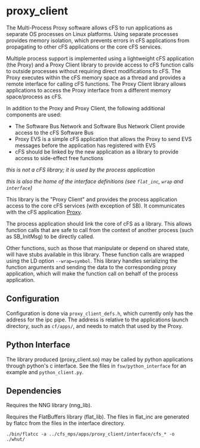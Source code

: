 # proxy_client

The Multi-Process Proxy software allows cFS to run applications as separate OS processes on Linux platforms.
Using separate processes provides memory isolation, which prevents errors in cFS applications from propagating to other cFS applications or the core cFS services.

Multiple process support is implemented using a lightweight cFS application (the Proxy) and a Proxy Client library to provide access to cFS function calls to outside processes without requiring direct modifications to cFS.
The Proxy executes within the cFS memory space as a thread and provides a remote interface for calling cFS functions.
The Proxy Client library allows applications to access the Proxy interface from a different memory space/process as cFS.

In addition to the Proxy and Proxy Client, the following additional components are used:

* The Software Bus Network and Software Bus Network Client provide access to the cFS Software Bus
* Proxy EVS is a simple cFS application that allows the Proxy to send EVS messages before the application has registered with EVS
* cFS should be linked by the new application as a library to provide access to side-effect free functions

_this is not a cFS library; it is used by the process application_

_this is also the home of the interface definitions (see `flat_inc`, `wrap` and `interface`)_

This library is the "Proxy Client" and provides the process application access to the core cFS services (with exception of SB).
It communicates with the cFS application [Proxy](https://aetd-git.gsfc.nasa.gov/cFS_lab/proxy).

The process application should link the core of cFS as a library.
This allows function calls that are safe to call from the context of another process (such as SB_InitMsg) to be directly called.

Other functions, such as those that manipulate or depend on shared state, will have stubs available in this library.
These function calls are wrapped using the LD option `--wrap=symbol`.
This library handles serializing the function arguments and sending the data to the corresponding proxy application, which will make the function call on behalf of the process application.

## Configuration

Configuration is done via `proxy_client_defs.h`, which currently only has the address for the ipc pipe.
The address is relative to the applications launch directory, such as `cf/apps/`, and needs to match that used by the Proxy.

## Python Interface

The library produced (proxy_client.so) may be called by python applications through python's c interface.
See the files in `fsw/python_interface` for an example and `python_client.py`.

## Dependencies

Requires the NNG library (nng_lib).

Requires the FlatBuffers library (flat_lib).
The files in flat_inc are generated by flatcc from the files in the interface directory.

    ./bin/flatcc -a ../cfs_mps/apps/proxy_client/interface/cfs_* -o ./whut/
